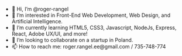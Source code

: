 <ul> 

<li> 👋 Hi, I’m @roger-rangel 
<li> 👀 I’m interested in Front-End Web Development, Web Design, and Artificial Intelligence.
<li> 🌱 I’m currently learning HTML5, CSS3, Javascript, NodeJs, Express, React, Adobe UX/UI, and more!
<li> 💞️ I’m looking to collaborate on a startup in Poland.
<li> 📫 How to reach me: roger.rangel.ee@gmail.com / 735-748-774
  
<ul>
